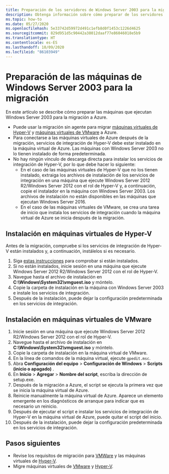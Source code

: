 ```yaml
---
title: Preparación de los servidores de Windows Server 2003 para la migración con Azure Migrate
description: Obtenga información sobre cómo preparar de los servidores de Windows Server 2003 para la migración con Azure Migrate.
ms.topic: how-to
ms.date: 05/27/2020
ms.openlocfilehash: 5e33742d59972d491c1efb8d0f1453c1226d4625
ms.sourcegitcommit: 829d951d5c90442a38012daaf77e86046018e5b9
ms.translationtype: HT
ms.contentlocale: es-ES
ms.lasthandoff: 10/09/2020
ms.locfileid: "86103949"
---
```

# <a name="prepare-windows-server-2003-machines-for-migration"></a>Preparación de las máquinas de Windows Server 2003 para la migración

En este artículo se describe cómo preparar las máquinas que ejecutan Windows Server 2003 para la migración a Azure. 

- Puede usar la migración sin agente para migrar [máquinas virtuales de Hyper-V](tutorial-migrate-hyper-v.md) y [máquinas virtuales de VMware](tutorial-migrate-vmware.md) a Azure.
- Para conectarse a las máquinas virtuales de Azure después de la migración, servicios de integración de Hyper-V debe estar instalado en la máquina virtual de Azure. Las máquinas con Windows Server 2003 no lo tienen instalado de forma predeterminada.
- No hay ningún vínculo de descarga directa para instalar los servicios de integración de Hyper-V, por lo que debe hacer lo siguiente:
    - En el caso de las máquinas virtuales de Hyper-V que no los tienen instalado, extraiga los archivos de instalación de los servicios de integración en una máquina que ejecute Windows Server 2012 R2/Windows Server 2012 con el rol de Hyper-V y, a continuación, copie el instalador en la máquina con Windows Server 2003. Los archivos de instalación no están disponibles en las máquinas que ejecutan Windows Server 2016.
    - En el caso de las máquinas virtuales de VMware, se crea una tarea de inicio que instala los servicios de integración cuando la máquina virtual de Azure se inicia después de la migración.


## <a name="install-on-hyper-v-vms"></a>Instalación en máquinas virtuales de Hyper-V

Antes de la migración, compruebe si los servicios de integración de Hyper-V están instalados y, a continuación, instálelos si es necesario.

1. Siga [estas instrucciones](/windows-server/virtualization/hyper-v/manage/manage-hyper-v-integration-services#turn-an-integration-service-on-or-off-using-hyper-v-manager) para comprobar si están instalados.
2. Si no están instalados, inicie sesión en una máquina que ejecute Windows Server 2012 R2/Windows Server 2012 con el rol de Hyper-V.
3. Navegue hasta el archivo de instalación en **C:\Windows\System32\vmguest.iso** y móntelo.
2. Copie la carpeta de instalación en la máquina con Windows Server 2003 e instale los servicios de integración.
4. Después de la instalación, puede dejar la configuración predeterminada en los servicios de integración. 

## <a name="install-on-vmware-vms"></a>Instalación en máquinas virtuales de VMware

1. Inicie sesión en una máquina que ejecute Windows Server 2012 R2/Windows Server 2012 con el rol de Hyper-V.
2. Navegue hasta el archivo de instalación en **C:\Windows\System32\vmguest.iso** y móntelo.
3. Copie la carpeta de instalación en la máquina virtual de VMware.
4. En la línea de comandos de la máquina virtual, ejecute ```gpedit.msc```.
5. Abra **Configuración del equipo** > **Configuración de Windows** > **Scripts (inicio o apagado)** .
6. En **Inicio** > **Agregar** > **Nombre del script**, escriba la dirección de setup.exe.
7. Después de la migración a Azure, el script se ejecuta la primera vez que se inicia la máquina virtual de Azure.
8. Reinicie manualmente la máquina virtual de Azure. Aparece un elemento emergente en los diagnósticos de arranque para indicar que es necesario un reinicio.
9. Después de ejecutar el script e instalar los servicios de integración de Hyper-V en la máquina virtual de Azure, puede quitar el script del inicio.
10. Después de la instalación, puede dejar la configuración predeterminada en los servicios de integración. 

## <a name="next-steps"></a>Pasos siguientes

- Revise los requisitos de migración para [VMWare](migrate-support-matrix-vmware-migration.md) y las máquinas virtuales de [Hyper-V](migrate-support-matrix-hyper-v-migration.md).
- Migre máquinas virtuales de [VMware](server-migrate-overview.md) y [Hyper-V](tutorial-migrate-hyper-v.md).

